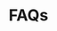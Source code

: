 ---
title: FAQs
description: Got questions? We've got answers. Your quick-stop for all things Weaverse.
order: 8
---